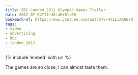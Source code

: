 ```yaml
---
title: BBC London 2012 Olympic Games Trailer
date: 2012-07-04T17:38:48+01:00
bookmark-of: https://www.youtube.com/watch?v=4ViLiXA0E70
tags:
- video
- advertising
- bbc
- london_2012
---
```

{% include 'embed' with url %}

The games are so close, I can almost taste them.
